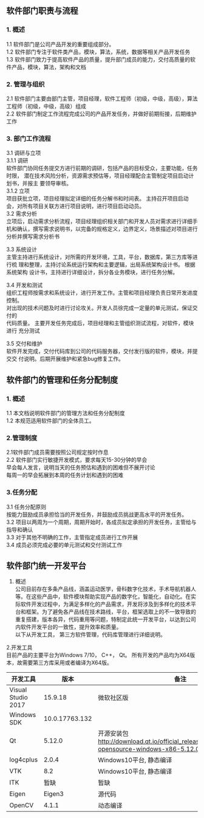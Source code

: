 ## 软件部门职责与流程  

### 1. 概述  
1.1 软件部门是公司产品开发的重要组成部分。   
1.2 软件部门专注于软件类产品，模块，算法，系统，数据等相关产品开发任务  
1.3 软件部门致力于提高软件产品的质量，提升部门成员的能力，交付高质量的软件产品，模块，算法，架构和文档  
  
  
### 2. 管理与组织  
2.1 软件部门主要由部门主管，项目经理，软件工程师（初级，中级，高级），算法工程师（初级，中级，高级）组成  
2.2 软件部门制定工作流程完成公司的产品开发任务，并做好前期衔接，后期维护工作  
  
### 3. 部门工作流程  
3.1 调研与立项  
3.1.1 调研  
软件部门协同任务提交方进行前期的调研，包括产品的目标受众，主要功能，任务时限，	潜在技术风险分析，资源需求预估等，项目经理配合主管制定项目启动计划书，并报主	要领导审核。  
3.1.2 立项  
项目获批立项，项目经理拟定详细的任务分解书和时间表。 主持召开项目启动会，对所有项目关联方进行项目说明，进行项目启动动员。  
3.2 需求分析  
立项后，启动需求分析流程，项目经理组织相关部门和开发人员对需求进行详细手机和确认，撰写需求说明书，以完备的规格定义，边界定义，场景描述对项目进行分析并撰写需求分析书  
  
  
3.3 系统设计  
主管主持进行系统设计，对所需的开发环境，工具，平台，数据库，第三方库等进行梳	理和整理，主持讨论系统运行架构和主要逻辑，出局系统架构设计书。 根据系统架构	设计书，主持进行详细设计，拆分各业务模块，进行任务分解。  
  
3.4 开发和测试  
组织工程师按需求和系统设计，进行开发工作。主管和项目经理负责日常开发进度控制。  
对出现的技术问题及时进行讨论攻关。开发人员徐完成一定量的单元测试，保证交付的  
代码质量。 主要开发任务完成后，项目经理和主管组织测试流程，对软件，模块进行	充分测试  
  
3.5 交付和维护  
软件开发完成，交付代码库到公司的代码服务器，交付发行版的软件，模块，并提交交	付说明。后期开展维护和紧急bug修复工作。  


## 软件部门的管理和任务分配制度  
  
### 1. 概述  
 1.1 本文档说明软件部门的管理方法和任务分配制度    
 1.2 本规范适用软件部门的全体员工。  

### 2.管理制度  
 2.1软件部门成员需要按照公司规定按时作息  
 2.2 软件部门实行敏捷开发模式，要求每天15-30分钟的早会  
        早会每人发言，说明当天的任务预估和遇到的困难但不展开讨论  
        每周一的早会拓展到本周的任务计划和遇到的困难  

### 3.任务分配  
 3.1 任务分配原则  
    按能力鼓励成员承担恰当的开发任务，并鼓励成员挑战更高水平的开发任务。  
 3.2 项目以两周为一个周期，周期开始时，各成员拟定承担的开发任务，主管给与指导和确认  
 3.3 对于其他不明确的工作，主管指定成员进行工作开展  
 3.4 成员必须完成必要的单元测试和交付测试工作  
  
  
##  软件部门统一开发平台  

1. 概述  
公司目前存在多条产品线，涵盖运动医学，骨科数字化技术，手术导航机器人等。在这些产品中，软件模块帮助实现产品的数字化，智能化，自动化。在实际软件开发过程中，为满足多样化的产品需求，开发将涉及到多样化的技术平台和框架。为了避免各产品线在技术路线，平台，框架选取上的不一致导致的重复搭建，版本各异，代码重用等问题，特制定此统一开发平台，以达到公司内软件开发平台的一致性，提升效率和质量。  
以下从开发工具， 第三方软件管理，代码库管理进行详细说明。  

2.开发工具  
目前产品的主要平台为Windows 7/10， C++， Qt。 所有开发的产品均为X64版本，故需要第三方库采用或者编译为X64版。  
  
|开发工具 |	版本 |	备注 |
| --- | --- | --- |
|Visual Studio 2017 |	15.9.18 |	微软社区版|
|Windows SDK |	10.0.17763.132	|  |
|Qt	| 5.12.0 | 开源安装包 <br> http://download.qt.io/official_releases/qt/5.12/5.12.0/qt-opensource-windows-x86-5.12.0.exe |
| log4cplus |	2.0.4 |	Windows10平台, 静态编译 |
| VTK | 	8.2 | 	Windows10平台, 静态编译 |
| ITK	| 暂缺	| 暂缺 | 
| Eigen | 	Eigen3 | 	源代码 |
| OpenCV |	4.1.1 |	动态编译 |

